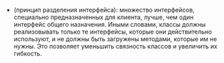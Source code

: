 - (принцип разделения интерфейса): множество интерфейсов, специально предназначенных для клиента, лучше, чем один интерфейс общего назначения. Иными словами, классы должны реализовывать только те интерфейсы, которые они действительно используют, и не должны быть загружены методами, которые им не нужны. Это позволяет уменьшить связность классов и увеличить их гибкость.
